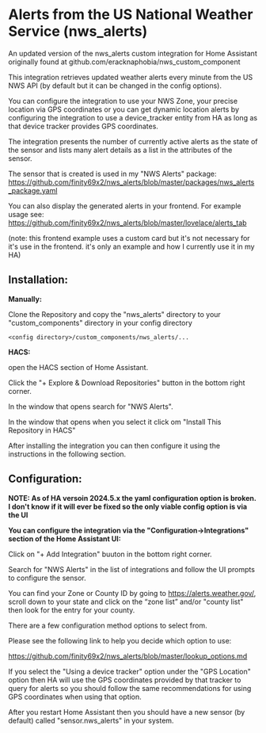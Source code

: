 # Alerts from the US National Weather Service  (nws_alerts)

An updated version of the nws_alerts custom integration for Home Assistant originally found at github.com/eracknaphobia/nws_custom_component

This integration retrieves updated weather alerts every minute from the US NWS API (by default but it can be changed in the config options).

You can configure the integration to use your NWS Zone, your precise location via GPS coordinates or you can get dynamic location alerts by configuring the integration to use a device_tracker entity from HA as long as that device tracker provides GPS coordinates.

The integration presents the number of currently active alerts as the state of the sensor and lists many alert details as a list in the attributes of the sensor.

The sensor that is created is used in my "NWS Alerts" package: https://github.com/finity69x2/nws_alerts/blob/master/packages/nws_alerts_package.yaml

You can also display the generated alerts in your frontend. For example usage see: https://github.com/finity69x2/nws_alerts/blob/master/lovelace/alerts_tab

(note: this frontend example uses a custom card but it's not necessary for it's use in the frontend. it's only an example and how I currently use it in my HA)

## Installation:

<b>Manually:</b>

Clone the Repository and copy the "nws_alerts" directory to your "custom_components" directory in your config directory

```<config directory>/custom_components/nws_alerts/...```
  
<b>HACS:</b>

open the HACS section of Home Assistant.

Click the "+ Explore & Download Repositories" button in the bottom right corner.

In the window that opens search for "NWS Alerts".

In the window that opens when you select it click om "Install This Repository in HACS"

After installing the integration you can then configure it using the instructions in the following section.
  
## Configuration:

<b>NOTE: As of HA versoin 2024.5.x the yaml configuration option is broken. I don't know if it will ever be fixed so the only viable config option is via the UI</b>

<b>You can configure the integration via the "Configuration->Integrations" section of the Home Assistant UI:</b>

Click on "+ Add Integration" buuton in the bottom right corner.

Search for "NWS Alerts" in the list of integrations and follow the UI prompts to configure the sensor.

You can find your Zone or County ID by going to https://alerts.weather.gov/, scroll down to your state and click on the “zone list” and/or "county list" then look for the entry for your county.

There are a few configuration method options to select from. 

Please see the following link to help you decide which option to use:

https://github.com/finity69x2/nws_alerts/blob/master/lookup_options.md

If you select the "Using a device tracker" option under the "GPS Location" option then HA will use the GPS coordinates provided by that tracker to query for alerts so you should follow the same recommendations for using GPS coordinates when using that option.

After you restart Home Assistant then you should have a new sensor (by default) called "sensor.nws_alerts" in your system.
